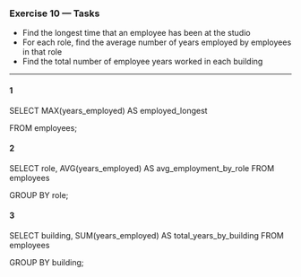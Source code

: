 ### Exercise 10 — Tasks
+ Find the longest time that an employee has been at the studio
+ For each role, find the average number of years employed by employees in that role
+ Find the total number of employee years worked in each building

_________________

#### 1

SELECT MAX(years_employed) AS employed_longest

FROM employees;

#### 2

SELECT role, AVG(years_employed) AS avg_employment_by_role FROM employees

GROUP BY role;

#### 3

SELECT building, SUM(years_employed) AS total_years_by_building FROM employees

GROUP BY building;
